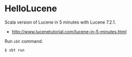 # HelloLucene

Scala version of Lucene in 5 minutes with Lucene 7.2.1.

- http://www.lucenetutorial.com/lucene-in-5-minutes.html

Run `sbt` command.

```bash
$ sbt run
```

